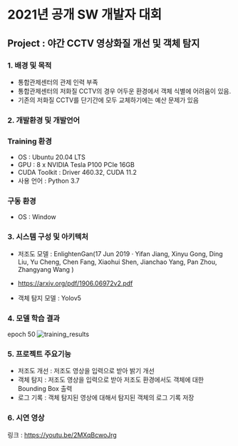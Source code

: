 # 2021년 공개 SW 개발자 대회

## Project : 야간 CCTV 영상화질 개선 및 객체 탐지

### 1.  배경 및 목적

- 통합관제센터의 관제 인력 부족
-  통합관제센터의 저화질 CCTV의 경우 어두운 환경에서 객체 식별에 어려움이 있음.
-  기존의 저화질 CCTV를 단기간에 모두 교체하기에는 예산 문제가 있음

### 2. 개발환경 및 개발언어

### Training 환경
- OS : Ubuntu 20.04 LTS
- GPU : 8 x NVIDIA Tesla P100 PCIe 16GB
- CUDA Toolkit : Driver 460.32, CUDA 11.2
- 사용 언어 : Python 3.7

### 구동 환경
- OS : Window

### 3. 시스템 구성 및 아키텍처

- 저조도 모델 : EnlightenGan(17 Jun 2019  ·  Yifan Jiang, Xinyu Gong, Ding Liu, Yu Cheng, Chen Fang, Xiaohui Shen, Jianchao Yang, Pan Zhou, Zhangyang Wang )
- https://arxiv.org/pdf/1906.06972v2.pdf

- 객체 탐지 모델 : Yolov5

### 4. 모델 학습 결과
epoch 50
![training_results](https://user-images.githubusercontent.com/41338783/132691322-6089e5c8-5598-42ad-ab41-bfa400894b2b.png)

### 5. 프로젝트 주요기능
- 저조도 개선 : 저조도 영상을 입력으로 받아 밝기 개선
- 객체 탐지 : 저조도 영상을 입력으로 받아 저조도 환경에서도 객체에 대한 Bounding Box 출력
- 로그 기록 : 객체 탐지된 영상에 대해서 탐지된 객체의 로그 기록 저장

### 6. 시연 영상
링크 : https://youtu.be/2MXqBcwoJrg
